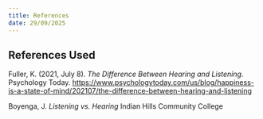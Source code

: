 ```yaml
---
title: References
date: 29/09/2025
---
```

## References Used

Fuller, K. (2021, July 8). _The Difference Between Hearing and Listening_. Psychology Today. https://www.psychologytoday.com/us/blog/happiness-is-a-state-of-mind/202107/the-difference-between-hearing-and-listening

Boyenga, J. *Listening vs. Hearing* Indian Hills Community College